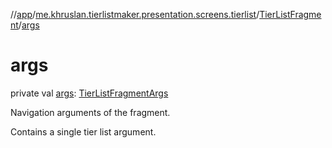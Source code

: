 //[app](../../../index.md)/[me.khruslan.tierlistmaker.presentation.screens.tierlist](../index.md)/[TierListFragment](index.md)/[args](args.md)

# args

private val [args](args.md): [TierListFragmentArgs](../../../../app/me.khruslan.tierlistmaker.presentation.screens.tierlist/-tier-list-fragment-args/index.md)

Navigation arguments of the fragment.

Contains a single tier list argument.
